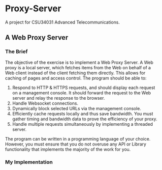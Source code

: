 # Proxy-Server
A project for CSU34031 Advanced Telecommunications.

 ## A Web Proxy Server 
 ### The Brief 
The objective of the exercise is to implement a Web Proxy Server. A Web proxy is a local server, which fetches items from the Web on behalf of a Web client instead of the client fetching them directly. This allows for caching of pages and access control. 
 The program should be able to: 
 1. Respond to HTTP & HTTPS requests, and should display each request on a management console. It should forward the request to the Web server and relay the response to the browser. 
 2. Handle Websocket connections. 
 3. Dynamically block selected URLs via the management console.
 4. Efficiently cache requests locally and thus save bandwidth. You must gather timing and bandwidth data to prove the efficiency of your proxy.
 5. Handle multiple requests simultaneously by implementing a threaded server. 

 The program can be written in a programming language of your choice. However, you must ensure that you do not overuse any API or Library functionality that implements the majority of the work for you. 
 
 ### My Implementation 
 
